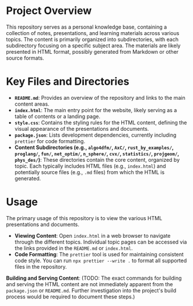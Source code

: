 # Project Overview

This repository serves as a personal knowledge base, containing a collection of notes, presentations, and learning materials across various topics. The content is primarily organized into subdirectories, with each subdirectory focusing on a specific subject area. The materials are likely presented in HTML format, possibly generated from Markdown or other source formats.

# Key Files and Directories

*   **`README.md`**: Provides an overview of the repository and links to the main content areas.
*   **`index.html`**: The main entry point for the website, likely serving as a table of contents or a landing page.
*   **`style.css`**: Contains the styling rules for the HTML content, defining the visual appearance of the presentations and documents.
*   **`package.json`**: Lists development dependencies, currently including `prettier` for code formatting.
*   **Content Subdirectories (e.g., `algo4dfm/`, `AxC/`, `rust_by_examples/`, `proglang/`, `fun/`, `net_optim/`, `n_sphere/`, `cvx/`, `statistics/`, `projgeom/`, `phys_des/`)**: These directories contain the core content, organized by topic. Each typically includes HTML files (e.g., `index.html`) and potentially source files (e.g., `.md` files) from which the HTML is generated.

# Usage

The primary usage of this repository is to view the various HTML presentations and documents.

*   **Viewing Content**: Open `index.html` in a web browser to navigate through the different topics. Individual topic pages can be accessed via the links provided in the `README.md` or `index.html`.
*   **Code Formatting**: The `prettier` tool is used for maintaining consistent code style. You can run `npx prettier --write .` to format all supported files in the repository.

**Building and Serving Content**:
(TODO: The exact commands for building and serving the HTML content are not immediately apparent from the `package.json` or `README.md`. Further investigation into the project's build process would be required to document these steps.)
